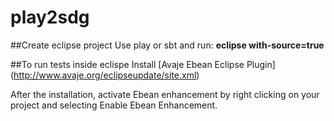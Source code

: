 # play2sdg


##Create eclipse project
Use play or sbt and run:  **eclipse with-source=true**

##To run tests inside eclispe
Install [Avaje Ebean Eclipse Plugin] (http://www.avaje.org/eclipseupdate/site.xml)

After the installation, activate Ebean enhancement by right clicking on your project and selecting Enable Ebean Enhancement.
